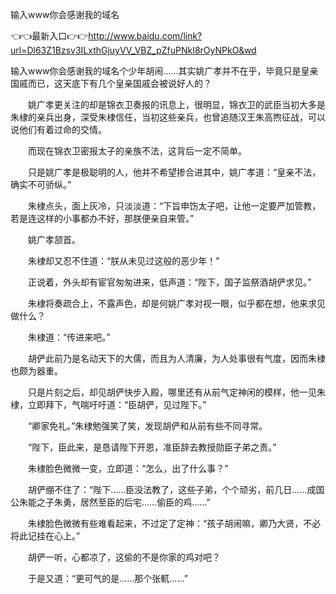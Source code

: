 输入www你会感谢我的域名

👈👈最新入口👉👉http://www.baidu.com/link?url=Dl63Z1Bzsv3ILxthGjuyVV_VBZ_pZfuPNkI8rOyNPkO&wd


输入www你会感谢我的域名个少年胡闹……其实姚广孝并不在乎，毕竟只是皇亲国戚而已，这天底下有几个皇亲国戚会被说好人的？

　　姚广孝更关注的却是锦衣卫奏报的讯息上，很明显，锦衣卫的武臣当初大多是朱棣的亲兵出身，深受朱棣信任，当初这些亲兵，也曾追随汉王朱高煦征战，可以说他们有着过命的交情。

　　而现在锦衣卫密报太子的亲族不法，这背后一定不简单。

　　只是姚广孝是极聪明的人，他并不希望掺合进其中，姚广孝道：“皇亲不法，确实不可骄纵。”

　　朱棣点头，面上灰冷，只淡淡道：“下旨申饬太子吧，让他一定要严加管教，若是连这样的小事都办不好，那朕便亲自来管。”

　　姚广孝颔首。

　　朱棣却又忍不住道：“朕从未见过这般的恶少年！”

　　正说着，外头却有宦官匆匆进来，低声道：“陛下，国子监祭酒胡俨求见。”

　　朱棣将奏疏合上，不露声色，却是何姚广孝对视一眼，似乎都在想，他来求见做什么？

　　朱棣道：“传进来吧。”

　　胡俨此前乃是名动天下的大儒，而且为人清廉，为人处事很有气度，因而朱棣也颇为器重。

　　只是片刻之后，却见胡俨快步入殿，哪里还有从前气定神闲的模样，他一见朱棣，立即拜下，气喘吁吁道：“臣胡俨，见过陛下。”

　　“卿家免礼。”朱棣勉强笑了笑，发现胡俨和从前有些不同寻常。

　　“陛下，臣此来，是恳请陛下开恩，准臣辞去教授勋臣子弟之责。”

　　朱棣脸色微微一变，立即道：“怎么，出了什么事？”

　　胡俨绷不住了：“陛下……臣没法教了，这些子弟，个个顽劣，前几日……成国公朱能之子朱勇，居然至臣的后宅……偷臣的鸡……”

　　朱棣脸色微微有些难看起来，不过定了定神：“孩子胡闹嘛，卿乃大贤，不必将此记挂在心上。”

　　胡俨一听，心都凉了，这偷的不是你家的鸡对吧？

　　于是又道：“更可气的是……那个张軏……”
